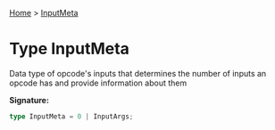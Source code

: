 [Home](../index.md) &gt; [InputMeta](./inputmeta.md)

# Type InputMeta

Data type of opcode's inputs that determines the number of inputs an opcode has and provide information about them

<b>Signature:</b>

```typescript
type InputMeta = 0 | InputArgs;
```
